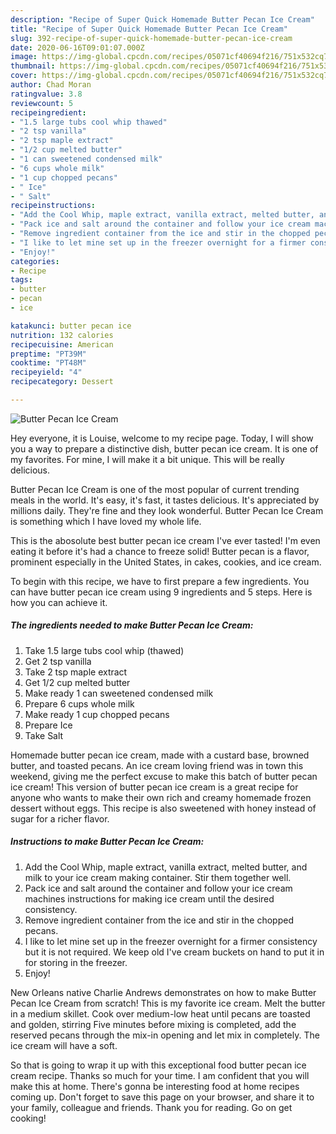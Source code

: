 ```yaml
---
description: "Recipe of Super Quick Homemade Butter Pecan Ice Cream"
title: "Recipe of Super Quick Homemade Butter Pecan Ice Cream"
slug: 392-recipe-of-super-quick-homemade-butter-pecan-ice-cream
date: 2020-06-16T09:01:07.000Z
image: https://img-global.cpcdn.com/recipes/05071cf40694f216/751x532cq70/butter-pecan-ice-cream-recipe-main-photo.jpg
thumbnail: https://img-global.cpcdn.com/recipes/05071cf40694f216/751x532cq70/butter-pecan-ice-cream-recipe-main-photo.jpg
cover: https://img-global.cpcdn.com/recipes/05071cf40694f216/751x532cq70/butter-pecan-ice-cream-recipe-main-photo.jpg
author: Chad Moran
ratingvalue: 3.8
reviewcount: 5
recipeingredient:
- "1.5 large tubs cool whip thawed"
- "2 tsp vanilla"
- "2 tsp maple extract"
- "1/2 cup melted butter"
- "1 can sweetened condensed milk"
- "6 cups whole milk"
- "1 cup chopped pecans"
- " Ice"
- " Salt"
recipeinstructions:
- "Add the Cool Whip, maple extract, vanilla extract, melted butter, and milk to your ice cream making container. Stir them together well."
- "Pack ice and salt around the container and follow your ice cream machines instructions for making ice cream until the desired consistency."
- "Remove ingredient container from the ice and stir in the chopped pecans."
- "I like to let mine set up in the freezer overnight for a firmer consistency but it is not required. We keep old I&#39;ve cream buckets on hand to put it in for storing in the freezer."
- "Enjoy!"
categories:
- Recipe
tags:
- butter
- pecan
- ice

katakunci: butter pecan ice 
nutrition: 132 calories
recipecuisine: American
preptime: "PT39M"
cooktime: "PT48M"
recipeyield: "4"
recipecategory: Dessert

---
```



![Butter Pecan Ice Cream](https://img-global.cpcdn.com/recipes/05071cf40694f216/751x532cq70/butter-pecan-ice-cream-recipe-main-photo.jpg)

Hey everyone, it is Louise, welcome to my recipe page. Today, I will show you a way to prepare a distinctive dish, butter pecan ice cream. It is one of my favorites. For mine, I will make it a bit unique. This will be really delicious.

Butter Pecan Ice Cream is one of the most popular of current trending meals in the world. It's easy, it's fast, it tastes delicious. It's appreciated by millions daily. They're fine and they look wonderful. Butter Pecan Ice Cream is something which I have loved my whole life.

This is the abosolute best butter pecan ice cream I&#39;ve ever tasted! I&#39;m even eating it before it&#39;s had a chance to freeze solid! Butter pecan is a flavor, prominent especially in the United States, in cakes, cookies, and ice cream.


To begin with this recipe, we have to first prepare a few ingredients. You can have butter pecan ice cream using 9 ingredients and 5 steps. Here is how you can achieve it.

<!--inarticleads1-->

##### The ingredients needed to make Butter Pecan Ice Cream:

1. Take 1.5 large tubs cool whip (thawed)
1. Get 2 tsp vanilla
1. Take 2 tsp maple extract
1. Get 1/2 cup melted butter
1. Make ready 1 can sweetened condensed milk
1. Prepare 6 cups whole milk
1. Make ready 1 cup chopped pecans
1. Prepare  Ice
1. Take  Salt


Homemade butter pecan ice cream, made with a custard base, browned butter, and toasted pecans. An ice cream loving friend was in town this weekend, giving me the perfect excuse to make this batch of butter pecan ice cream! This version of butter pecan ice cream is a great recipe for anyone who wants to make their own rich and creamy homemade frozen dessert without eggs. This recipe is also sweetened with honey instead of sugar for a richer flavor. 

<!--inarticleads2-->

##### Instructions to make Butter Pecan Ice Cream:

1. Add the Cool Whip, maple extract, vanilla extract, melted butter, and milk to your ice cream making container. Stir them together well.
1. Pack ice and salt around the container and follow your ice cream machines instructions for making ice cream until the desired consistency.
1. Remove ingredient container from the ice and stir in the chopped pecans.
1. I like to let mine set up in the freezer overnight for a firmer consistency but it is not required. We keep old I&#39;ve cream buckets on hand to put it in for storing in the freezer.
1. Enjoy!


New Orleans native Charlie Andrews demonstrates on how to make Butter Pecan Ice Cream from scratch! This is my favorite ice cream. Melt the butter in a medium skillet. Cook over medium-low heat until pecans are toasted and golden, stirring Five minutes before mixing is completed, add the reserved pecans through the mix-in opening and let mix in completely. The ice cream will have a soft. 

So that is going to wrap it up with this exceptional food butter pecan ice cream recipe. Thanks so much for your time. I am confident that you will make this at home. There's gonna be interesting food at home recipes coming up. Don't forget to save this page on your browser, and share it to your family, colleague and friends. Thank you for reading. Go on get cooking!

